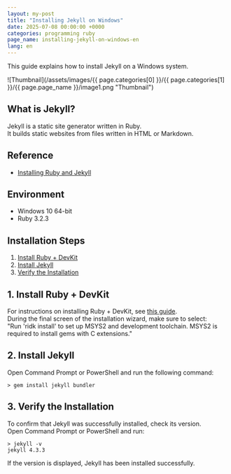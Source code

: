 ```yaml
---
layout: my-post
title: "Installing Jekyll on Windows"
date: 2025-07-08 00:00:00 +0000
categories: programming ruby
page_name: installing-jekyll-on-windows-en
lang: en
---
```


This guide explains how to install Jekyll on a Windows system.

![Thumbnail](/assets/images/{{ page.categories[0] }}/{{ page.categories[1] }}/{{ page.page_name }}/image1.png "Thumbnail")

## What is Jekyll?
Jekyll is a static site generator written in Ruby.  
It builds static websites from files written in HTML or Markdown. 

## Reference
- [Installing Ruby and Jekyll](https://jekyllrb.com/docs/installation/windows/)

## Environment
- Windows 10 64-bit
- Ruby 3.2.3

## Installation Steps
1. [Install Ruby + DevKit](#1-install-ruby--devkit)
2. [Install Jekyll](#2-install-jekyll)
3. [Verify the Installation](#3-verify-the-installation)

## 1. Install Ruby + DevKit
For instructions on installing Ruby + DevKit, see [this guide](/programming/ruby/installing-ruby-on-windows-en).  
During the final screen of the installation wizard, make sure to select:  
"Run 'ridk install' to set up MSYS2 and development toolchain. MSYS2 is required to install gems with C extensions."

## 2. Install Jekyll
Open Command Prompt or PowerShell and run the following command:

```
> gem install jekyll bundler
```

## 3. Verify the Installation
To confirm that Jekyll was successfully installed, check its version.  
Open Command Prompt or PowerShell and run:

```
> jekyll -v
jekyll 4.3.3
```

If the version is displayed, Jekyll has been installed successfully.